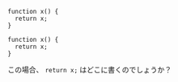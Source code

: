 ```
function x() {
  return x;
}
```

    function x() {
      return x;
    }

この場合、 `return x;` はどこに書くのでしょうか？
